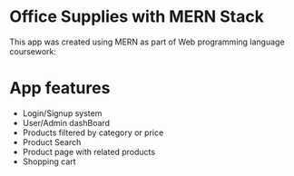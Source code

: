 # Office Supplies with MERN Stack

This app was created using MERN as part of Web programming language coursework:
# App features

<ul>
<li>Login/Signup system</li>
<li>User/Admin dashBoard</li>
<li>Products filtered by category or price</li>
<li>Product Search</li>
<li>Product page with related products</li>
<li>Shopping cart</li>
</ul>
